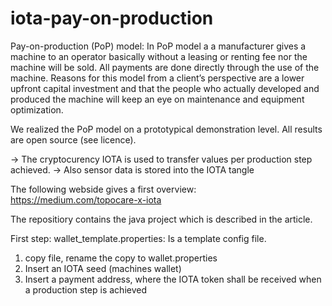 # iota-pay-on-production

Pay-on-production (PoP) model:
In PoP model a a manufacturer gives a machine to an operator basically 
without a  leasing or renting fee nor the machine will be sold. 
All payments are done directly through the use of the machine. 
Reasons for this model from a client’s perspective are a lower upfront 
capital investment and that the people who actually developed and produced 
the machine will keep an eye on maintenance and equipment optimization.

We realized the PoP model on a prototypical demonstration level.
All results are open source (see licence).

-> The cryptocurency IOTA is used to transfer values per production step achieved.
-> Also sensor data is stored into the IOTA tangle

The following webside gives a first overview:
https://medium.com/topocare-x-iota

The repositiory contains the java project which is described in the article. 

First step:
wallet_template.properties: Is a template config  file. 
1) copy file, rename the copy to wallet.properties
2) Insert an IOTA seed (machines wallet)
2) Insert a payment address, where the IOTA token shall be received when a production step is achieved

